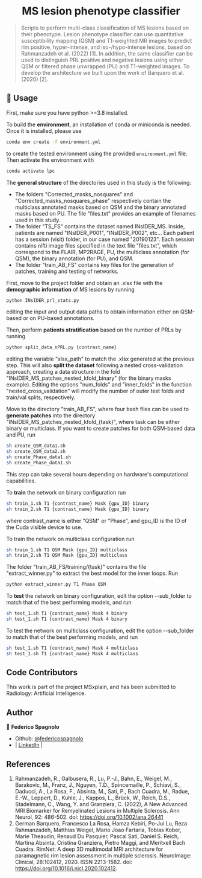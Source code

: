 <h1 align="center">MS lesion phenotype classifier </h1>

> Scripts to perform multi-class classification of MS lesions based on their phenotype. Lesion phenotype classifier can use quantitative susceptibility mapping (QSM) and T1-weighted MR images to predict rim positive, hyper-intense, and iso-/hypo-intense lesions, based on Rahmanzadeh et al. (2022) [1]. In addition, the same classifier can be used to distinguish PRL positive and negative lesions using either QSM or filtered phase unwrapped (PU) and T1-weighted images. To develop the architecture we built upon the work of Barquero et al. (2020) [2]. <br />

## 🚀 Usage

First, make sure you have python >=3.8 installed.

To build the **environment**, an installation of conda or miniconda is needed. Once it is installed, please use
```sh
conda env create -f environment.yml
```
to create the tested environment using the provided `environment.yml` file. Then activate the environment with
```sh
conda activate lpc
```

The **general structure** of the directories used in this study is the following:
- The folders "Corrected_masks_nosquares" and "Corrected_masks_nosquares_phase" respectively contain the multiclass annotated masks based on QSM and the binary annotated masks based on PU. The file "files.txt" provides an example of filenames used in this study. 
- The folder "TS_FS" contains the dataset named INsIDER_MS. Inside, patients are named "INsIDER_P001", "INsIDER_P002", etc... Each patient has a session (visit) folder, in our case named "20190123". Each session contains nifti image files specified in the text file "files.txt", which correspond to the FLAIR, MP2RAGE, PU, the multiclass annotation (for QSM), the binary annotation (for PU), and QSM.
- The folder "train_AB_FS" contains key files for the generation of patches, training and testing of networks.

First, move to the project folder and obtain an .xlsx file with the **demographic information** of MS lesions by running
```sh
python INsIDER_prl_stats.py
```
editing the input and output data paths to obtain information either on QSM-based or on PU-based annotations.

Then, perform **patients stratification** based on the number of PRLs by running
```sh
python split_data_nPRL.py {contrast_name}
```
editing the variable "xlsx_path" to match the .xlsx generated at the previous step. This will also **split the dataset** following a nested cross-validation approach, creating a data structure in the fold "INsIDER_MS_patches_nested_kfold_binary" (for the binary masks example). Editing the options "num_folds" and "inner_folds" in the function "nested_cross_validation" will modify the number of outer test folds and train/val splits, respectively.

Move to the directory "train_AB_FS", where four bash files can be used to **generate patches** into the directory "INsIDER_MS_patches_nested_kfold_{task}", where task can be either binary or multiclass. If you want to create patches for both QSM-based data and PU, run
```sh
sh create_QSM_data1.sh
sh create_QSM_data2.sh
sh create_Phase_data1.sh
sh create_Phase_data1.sh
```
This step can take several hours depending on hardware's computational capabilities. 

To **train** the network on binary configuration run
```sh
sh train_1.sh T1 {contrast_name} Mask {gpu_ID} binary
sh train_2.sh T1 {contrast_name} Mask {gpu_ID} binary
```
where contrast_name is either "QSM" or "Phase", and gpu_ID is the ID of the Cuda visible device to use.

To train the network on multiclass configuration run
```sh
sh train_1.sh T1 QSM Mask {gpu_ID} multiclass
sh train_2.sh T1 QSM Mask {gpu_ID} multiclass
```
The folder "train_AB_FS/training/{task}" contains the file "extract_winner.py" to extract the best model for the inner loops. Run
```sh
python extract_winner.py T1 Phase QSM
```

To **test** the network on binary configuration, edit the option --sub_folder to match that of the best performing models, and run
```sh
sh test_1.sh T1 {contrast_name} Mask 4 binary
sh test_1.sh T1 {contrast_name} Mask 4 binary
```
To test the network on multiclass configuration, edit the option --sub_folder to match that of the best performing models, and run
```sh
sh test_1.sh T1 {contrast_name} Mask 4 multiclass
sh test_1.sh T1 {contrast_name} Mask 4 multiclass
```

## Code Contributors

This work is part of the project MSxplain, and has been submitted to Radiology: Artificial Intelligence.

## Author

👤 **Federico Spagnolo**

- Github: [@federicospagnolo](https://github.com/federicospagnolo)
- | [LinkedIn](https://www.linkedin.com/in/federico-spagnolo/) |

## References

1. Rahmanzadeh, R., Galbusera, R., Lu, P.-J., Bahn, E., Weigel, M., Barakovic, M., Franz, J., Nguyen, T.D., Spincemaille, P., Schiavi, S., Daducci, A., La Rosa, F., Absinta, M., Sati, P., Bach Cuadra, M., Radue, E.-W., Leppert, D., Kuhle, J., Kappos, L., Brück, W., Reich, D.S., Stadelmann, C., Wang, Y. and Granziera, C. (2022), A New Advanced MRI Biomarker for Remyelinated Lesions in Multiple Sclerosis. Ann Neurol, 92: 486-502. doi: https://doi.org/10.1002/ana.26441
2. German Barquero, Francesco La Rosa, Hamza Kebiri, Po-Jui Lu, Reza Rahmanzadeh, Matthias Weigel, Mario Joao Fartaria, Tobias Kober, Marie Theaudin, Renaud Du Pasquier, Pascal Sati, Daniel S. Reich, Martina Absinta, Cristina Granziera, Pietro Maggi, and Meritxell Bach Cuadra. RimNet: A deep 3D multimodal MRI architecture for paramagnetic rim lesion assessment in multiple sclerosis. NeuroImage: Clinical, 28:102412, 2020. ISSN 2213-1582. doi: https://doi.org/10.1016/j.nicl.2020.102412.
